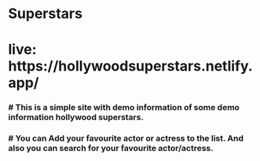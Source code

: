 <h1>Superstars<h1>
  live: https://hollywoodsuperstars.netlify.app/
  
  <h3># This is a simple site with demo information of some demo information hollywood superstars.</h3>  
  <h3># You can Add your favourite actor or actress to the list. And also you can search for your favourite actor/actress.</h3>
  
    



